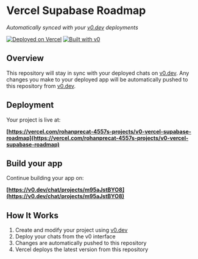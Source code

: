 # Vercel Supabase Roadmap

*Automatically synced with your [v0.dev](https://v0.dev) deployments*

[![Deployed on Vercel](https://img.shields.io/badge/Deployed%20on-Vercel-black?style=for-the-badge&logo=vercel)](https://vercel.com/rohanprecat-4557s-projects/v0-vercel-supabase-roadmap)
[![Built with v0](https://img.shields.io/badge/Built%20with-v0.dev-black?style=for-the-badge)](https://v0.dev/chat/projects/m95aJstBYO8)

## Overview

This repository will stay in sync with your deployed chats on [v0.dev](https://v0.dev).
Any changes you make to your deployed app will be automatically pushed to this repository from [v0.dev](https://v0.dev).

## Deployment

Your project is live at:

**[https://vercel.com/rohanprecat-4557s-projects/v0-vercel-supabase-roadmap](https://vercel.com/rohanprecat-4557s-projects/v0-vercel-supabase-roadmap)**

## Build your app

Continue building your app on:

**[https://v0.dev/chat/projects/m95aJstBYO8](https://v0.dev/chat/projects/m95aJstBYO8)**

## How It Works

1. Create and modify your project using [v0.dev](https://v0.dev)
2. Deploy your chats from the v0 interface
3. Changes are automatically pushed to this repository
4. Vercel deploys the latest version from this repository